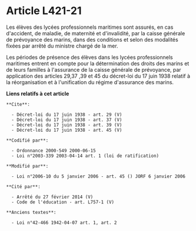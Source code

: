 # Article L421-21

Les élèves des lycées professionnels maritimes sont assurés, en cas d'accident, de maladie, de maternité et d'invalidité, par
la caisse générale de prévoyance des marins, dans des conditions et selon des modalités fixées par arrêté du ministre chargé
de la mer. 

Les périodes de présence des élèves dans les lycées professionnels maritimes entrent en compte pour la détermination des
droits des marins et de leurs familles à l'assurance de la caisse générale de prévoyance, par application des articles 29,37
,39 et 45 du décret-loi du 17 juin 1938 relatif à la réorganisation et à l'unification du régime d'assurance des marins.

**Liens relatifs à cet article**

	**Cite**:

	  - Décret-loi du 17 juin 1938 - art. 29 (V)
	  - Décret-loi du 17 juin 1938 - art. 37 (V)
	  - Décret-loi du 17 juin 1938 - art. 39 (V)
	  - Décret-loi du 17 juin 1938 - art. 45 (V)

	**Codifié par**:

	  - Ordonnance 2000-549 2000-06-15
	  - Loi n°2003-339 2003-04-14 art. 1 (loi de ratification)

	**Modifié par**:

	  - Loi n°2006-10 du 5 janvier 2006 - art. 45 () JORF 6 janvier 2006

	**Cité par**:

	  - Arrêté du 27 février 2014 (V)
	  - Code de l'éducation - art. L757-1 (V)

	**Anciens textes**:

	  - Loi n°42-466 1942-04-07 art. 1, art. 2
